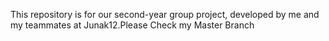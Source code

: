 This repository is for our second-year group project, developed by me and my teammates at Junak12.Please Check my Master Branch
